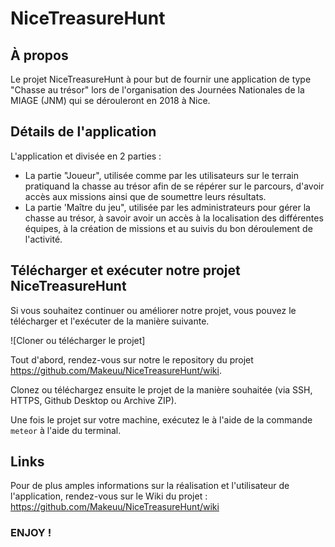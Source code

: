 # NiceTreasureHunt

## À propos

Le projet NiceTreasureHunt à pour but de fournir une application de type "Chasse au trésor" lors de l'organisation des Journées Nationales de la MIAGE (JNM) qui se dérouleront en 2018 à Nice.

## Détails de l'application

L'application et divisée en 2 parties :
* La partie "Joueur", utilisée comme par les utilisateurs sur le terrain pratiquand la chasse au trésor afin de se répérer sur le parcours, d'avoir accès aux missions ainsi que de soumettre leurs résultats.
* La partie 'Maître du jeu", utilisée par les administrateurs pour gérer la chasse au trésor, à savoir avoir un accès à la localisation des différentes équipes, à la création de missions et au suivis du bon déroulement de l'activité.

## Télécharger et exécuter notre projet NiceTreasureHunt

Si vous souhaitez continuer ou améliorer notre projet, vous pouvez le télécharger et l'exécuter de la manière suivante.

![Cloner ou télécharger le projet]

Tout d'abord, rendez-vous sur notre le repository du projet https://github.com/Makeuu/NiceTreasureHunt/wiki.

Clonez ou téléchargez ensuite le projet de la manière souhaitée (via SSH, HTTPS, Github Desktop ou Archive ZIP).

Une fois le projet sur votre machine, exécutez le à l'aide de la commande `meteor` à l'aide du terminal.

## Links

Pour de plus amples informations sur la réalisation et l'utilisateur de l'application, rendez-vous sur le Wiki du projet : https://github.com/Makeuu/NiceTreasureHunt/wiki

### ENJOY !
